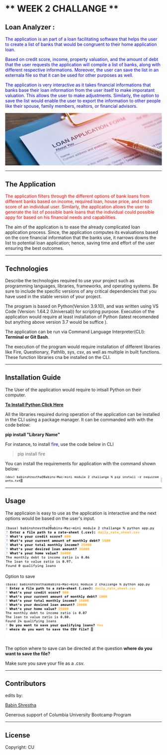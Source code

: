 # ** WEEK 2 CHALLANGE ** 





## **Loan Analyzer** :

<span style="color: blue">
The application is an part of a loan facilitating software that helps the user to create a list of banks that would be congruent to their home application loan.

<br>

Based on credit score, income, property valuation, and the amount of debt that the user requests the application will compile a list of banks, along with different respective informations. Moreover, the user can save the list in an externala file so that it can be used for other purposes as well.
</br>

The application is very interactive as it takes financial informations that banks base their loan information from the user itself to make imporatant valuation. This allows the user to make adjustments. Similarly, the option to save the list would enable the user to export the information to other people like their spouse, family members, realtors, or financial advisors.

</span>

![(loan form)](./bigstock-Loan.jpeg)

---
## The Application
<p>

<span style="color: red">
The application filters through the different options of bank loans from different banks based on income, required loan, house price, and credit score of an individual user. Similarly, the application allows the user to generate the list of possible bank loans that the individual could possible appy for based on his financial needs and capabilities.

<br>

The aim of the application is to ease the already complicated loan application process. Since, the application computes its evaluations based on the core financial information that the banks use, it narrows downs the list to potential loan application; hence, saving time and effort of the user ensuring the best outcomes.

</span> 
</p>












---

## Technologies

Describe the technologies required to use your project such as programming languages, libraries, frameworks, and operating systems. Be sure to include the specific versions of any critical dependencies that you have used in the stable version of your project.

The program is based on Python(Version 3.9.10), and was written using VS Code (Version: 1.64.2 (Universal)) for scripting purpose. Execution of the application would require at least installation of Python (latest recomended but anything above version 3.7 would be suffice ).



The application can be run via Command Language Interpreter(CLI): **Terminal or Git Bash**. 

The execution of the program would require installation of different libraries like Fire, Questionary, Pathlib, sys, csv, as well as multiple in built functions. These function libraries cna be  installed on the CLI.


---

## Installation Guide

The User of the application would require to intsall Python on their computer. 

**<U>[To Install Python Click Here](https://www.python.org/downloads/)</U>**

All the libraries required during operation of the application can be installed  in the CLI using a package manager. It can be commanded with with the code below:

**pip install "Library Name"**

For instance, to install <span style="color: blue">fire</span>, use the code below in CLI
> pip install fire

You can install the requirements for application with the command shown below: 


![sc3](screenshot3.png)

---

## Usage


The applicaion is easy to use as the application is interactive and the next options would be based on the user's input.


![](ScreenShot1.png) 

Option to save 


![](ScreenShot2.png)


The option where to save can be directed  at the question **where do you want to save the file?** 

Make sure you save your file as a .csv.

---

## Contributors

edits by: 

[Babin Shrestha](https://www.linkedin.com/in/babin-s-7273b0129/)


Generous support of  Columbia University Bootcamp Program

---

## License

Copyright: CU
